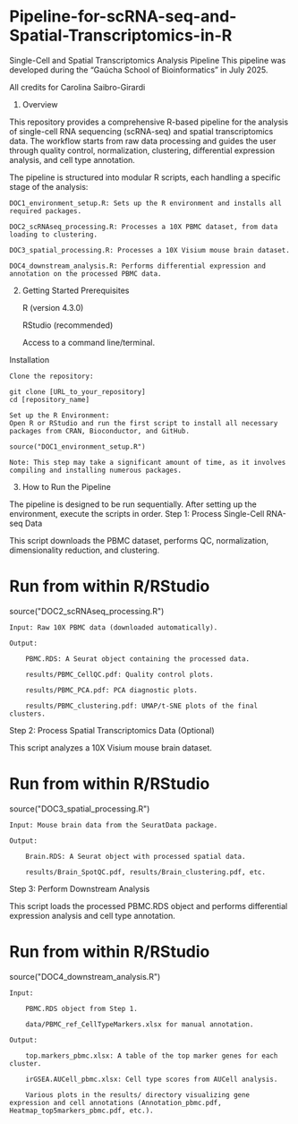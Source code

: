 # Pipeline-for-scRNA-seq-and-Spatial-Transcriptomics-in-R

Single-Cell and Spatial Transcriptomics Analysis Pipeline
This pipeline was developed during the “Gaúcha School of Bioinformatics” in July 2025. 

All credits for Carolina Saibro-Girardi 

1. Overview

This repository provides a comprehensive R-based pipeline for the analysis of single-cell RNA sequencing (scRNA-seq) and spatial transcriptomics data. The workflow starts from raw data processing and guides the user through quality control, normalization, clustering, differential expression analysis, and cell type annotation.

The pipeline is structured into modular R scripts, each handling a specific stage of the analysis:

    DOC1_environment_setup.R: Sets up the R environment and installs all required packages.

    DOC2_scRNAseq_processing.R: Processes a 10X PBMC dataset, from data loading to clustering.

    DOC3_spatial_processing.R: Processes a 10X Visium mouse brain dataset.

    DOC4_downstream_analysis.R: Performs differential expression and annotation on the processed PBMC data.


2. Getting Started
Prerequisites

    R (version 4.3.0)

    RStudio (recommended)

    Access to a command line/terminal.

Installation

    Clone the repository:

    git clone [URL_to_your_repository]
    cd [repository_name]

    Set up the R Environment:
    Open R or RStudio and run the first script to install all necessary packages from CRAN, Bioconductor, and GitHub.

    source("DOC1_environment_setup.R")

    Note: This step may take a significant amount of time, as it involves compiling and installing numerous packages.

3. How to Run the Pipeline

The pipeline is designed to be run sequentially. After setting up the environment, execute the scripts in order.
Step 1: Process Single-Cell RNA-seq Data

This script downloads the PBMC dataset, performs QC, normalization, dimensionality reduction, and clustering.

# Run from within R/RStudio
source("DOC2_scRNAseq_processing.R")

    Input: Raw 10X PBMC data (downloaded automatically).

    Output:

        PBMC.RDS: A Seurat object containing the processed data.

        results/PBMC_CellQC.pdf: Quality control plots.

        results/PBMC_PCA.pdf: PCA diagnostic plots.

        results/PBMC_clustering.pdf: UMAP/t-SNE plots of the final clusters.

Step 2: Process Spatial Transcriptomics Data (Optional)

This script analyzes a 10X Visium mouse brain dataset.

# Run from within R/RStudio
source("DOC3_spatial_processing.R")

    Input: Mouse brain data from the SeuratData package.

    Output:

        Brain.RDS: A Seurat object with processed spatial data.

        results/Brain_SpotQC.pdf, results/Brain_clustering.pdf, etc.

Step 3: Perform Downstream Analysis

This script loads the processed PBMC.RDS object and performs differential expression analysis and cell type annotation.

# Run from within R/RStudio
source("DOC4_downstream_analysis.R")

    Input:

        PBMC.RDS object from Step 1.

        data/PBMC_ref_CellTypeMarkers.xlsx for manual annotation.

    Output:

        top.markers_pbmc.xlsx: A table of the top marker genes for each cluster.

        irGSEA.AUCell_pbmc.xlsx: Cell type scores from AUCell analysis.

        Various plots in the results/ directory visualizing gene expression and cell annotations (Annotation_pbmc.pdf, Heatmap_top5markers_pbmc.pdf, etc.).


